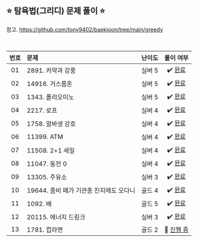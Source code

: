 ## ⭐️ 탐욕법(그리디) 문제 풀이 ⭐️ 

참고. https://github.com/tony9402/baekjoon/tree/main/greedy

<br>

<!-- 💭 [진행 중]  ✔️ [완료] -->

| **번호** | **문제** | **난이도** | **풀이 여부** |
|:--------:|:--------|:----------:|:-----------:|
| 01 | 2891. 카약과 강풍 | 실버 5 | ✔️ [완료](https://github.com/yuuforest/Baekjoon/blob/main/python/%EA%B7%B8%EB%A6%AC%EB%94%94/Prob2891.py)|
| 02 | 14916. 거스름돈 | 실버 5 | ✔️ [완료](https://github.com/yuuforest/Baekjoon/blob/main/python/%EA%B7%B8%EB%A6%AC%EB%94%94/Prob14916.py)| 
| 03 | 1343. 폴리오미노 | 실버 5 | ✔️ [완료](https://github.com/yuuforest/Baekjoon/blob/main/python/%EA%B7%B8%EB%A6%AC%EB%94%94/Prob1343.py) |
| 04 | 2217. 로프 | 실버 4 | ✔️ [완료](https://github.com/yuuforest/Baekjoon/blob/main/python/%EA%B7%B8%EB%A6%AC%EB%94%94/Prob2217.py) |
| 05 | 1758. 알바생 강호 | 실버 4 | ✔️ [완료](https://github.com/yuuforest/Baekjoon/blob/main/python/%EA%B7%B8%EB%A6%AC%EB%94%94/Prob1758.py) |
| 06 | 11399. ATM | 실버 4 | ✔️ [완료](https://github.com/yuuforest/Baekjoon/blob/main/python/%EA%B7%B8%EB%A6%AC%EB%94%94/Prob11399.py) |
| 07 | 11508. 2+1 세일 | 실버 4 | ✔️ [완료](https://github.com/yuuforest/Baekjoon/blob/main/python/%EA%B7%B8%EB%A6%AC%EB%94%94/Prob11508.py) |
| 08 | 11047. 동전 0 | 실버 4 | ✔️ [완료](https://github.com/yuuforest/Baekjoon/blob/main/python/%EA%B7%B8%EB%A6%AC%EB%94%94/Prob11047.py) |
| 09 | 13305. 주유소 | 실버 3 | ✔️ [완료](https://github.com/yuuforest/Baekjoon/blob/main/python/%EA%B7%B8%EB%A6%AC%EB%94%94/Prob13305.py) |
| 10 | 19644. 좀비 떼가 기관총 진지에도 오다니 | 골드 4 | ✔️ [완료](https://github.com/yuuforest/Baekjoon/blob/main/python/%EA%B7%B8%EB%A6%AC%EB%94%94/Prob19644.py) |
| 11 | 1092. 배 | 골드 5 | ✔️ [완료](https://github.com/yuuforest/Baekjoon/blob/main/python/%EA%B7%B8%EB%A6%AC%EB%94%94/Prob1092.py) |
| 12 | 20115. 에너지 드링크 | 실버 3 | ✔️ [완료](https://github.com/yuuforest/Baekjoon/blob/main/python/%EA%B7%B8%EB%A6%AC%EB%94%94/Prob20115.py) |
| 13 | 1781. 컵라면 | 골드 2 | 💭 [진행 중](https://github.com/yuuforest/Baekjoon/blob/main/python/%EA%B7%B8%EB%A6%AC%EB%94%94/Prob1781.py) |
